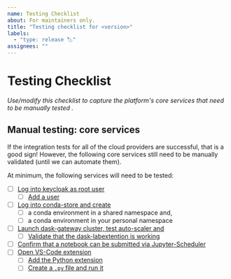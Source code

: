 ```yaml
---
name: Testing Checklist
about: For maintainers only.
title: "Testing checklist for <version>"
labels:
  - "type: release 🏷"
assignees: ""
---
```


# Testing Checklist

_Use/modify this checklist to capture the platform's core services that need to be manually tested ._

## Manual testing: core services

If the integration tests for all of the cloud providers are successful, that is a good sign!
However, the following core services still need to be manually validated (until we can automate them).

At minimum, the following services will need to be tested:

- [ ] [Log into keycloak as root user](https://www.nebari.dev/docs/how-tos/configuring-keycloak/#change-keycloak-root-password)
  - [ ] [Add a user](https://www.nebari.dev/docs/how-tos/configuring-keycloak/#adding-a-nebari-user)
- [ ] [Log into conda-store and create](https://www.nebari.dev/docs/tutorials/creating-new-environments)
  - [ ] a conda environment in a shared namespace and,
  - [ ] a conda environment in your personal namespace
- [ ] [Launch dask-gateway cluster, test auto-scaler and](https://www.nebari.dev/docs/tutorials/using_dask)
  - [ ] [Validate that the dask-labextention is working](https://www.nebari.dev/docs/tutorials/using_dask/#step-4---understand-dasks-diagnostic-tools)
- [ ] [Confirm that a notebook can be submitted via Jupyter-Scheduler](https://nebari.dev/docs/tutorials/jupyter-scheduler)
- [ ] [Open VS-Code extension](https://www.nebari.dev/docs/how-tos/using-vscode)
  - [ ] [Add the Python extension](https://www.nebari.dev/docs/how-tos/using-vscode#adding-extensions)
  - [ ] [Create a `.py` file and run it](https://www.nebari.dev/docs/how-tos/using-vscode#running-python-code)
